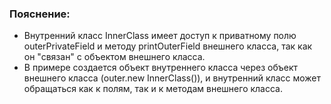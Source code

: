 ### Пояснение:
- Внутренний класс InnerClass имеет доступ к приватному полю outerPrivateField и методу printOuterField внешнего класса, так как он "связан" с объектом внешнего класса.
- В примере создается объект внутреннего класса через объект внешнего класса (outer.new InnerClass()), и внутренний класс может обращаться как к полям, так и к методам внешнего класса.